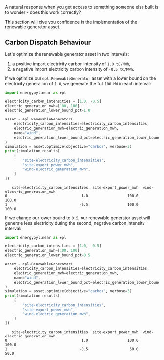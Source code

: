 A natural response when you get access to something someone else built is to wonder - does this work correctly?

This section will give you confidence in the implementation of the renewable generator asset.

## Carbon Dispatch Behaviour

Let's optimize the renewable generator asset in two intervals:

1. a positive import electricity carbon intensity of `1.0 tC/MWh`,
2. a negative import electricity carbon intensity of `-0.5 tC/MWh`.

If we optimize our `epl.RenewableGenerator` asset with a lower bound on the electricity generation of `1.0`, we generate the full `100 MW` in each interval:

```python
import energypylinear as epl

electricity_carbon_intensities = [1.0, -0.5]
electric_generation_mwh=[100, 100]
electric_generation_lower_bound_pct=1.0

asset = epl.RenewableGenerator(
    electricity_carbon_intensities=electricity_carbon_intensities,
    electric_generation_mwh=electric_generation_mwh,
    name="wind",
    electric_generation_lower_bound_pct=electric_generation_lower_bound_pct
)
simulation = asset.optimize(objective="carbon", verbose=3)
print(simulation.results[
    [
        "site-electricity_carbon_intensities",
        "site-export_power_mwh",
        "wind-electric_generation_mwh",
    ]
])
```

```
   site-electricity_carbon_intensities  site-export_power_mwh  wind-electric_generation_mwh
0                                  1.0                  100.0                         100.0
1                                 -0.5                  100.0                         100.0
```

If we change our lower bound to `0.5`, our renewable generator asset will generate less electricity during the second, negative carbon intensity interval:

```python
import energypylinear as epl

electricity_carbon_intensities = [1.0, -0.5]
electric_generation_mwh=[100, 100]
electric_generation_lower_bound_pct=0.5

asset = epl.RenewableGenerator(
    electricity_carbon_intensities=electricity_carbon_intensities,
    electric_generation_mwh=electric_generation_mwh,
    name="wind",
    electric_generation_lower_bound_pct=electric_generation_lower_bound_pct
)
simulation = asset.optimize(objective="carbon", verbose=3)
print(simulation.results[
    [
        "site-electricity_carbon_intensities",
        "site-export_power_mwh",
        "wind-electric_generation_mwh",
    ]
])
```

```
   site-electricity_carbon_intensities  site-export_power_mwh  wind-electric_generation_mwh
0                                  1.0                  100.0                         100.0
1                                 -0.5                   50.0                          50.0
```
